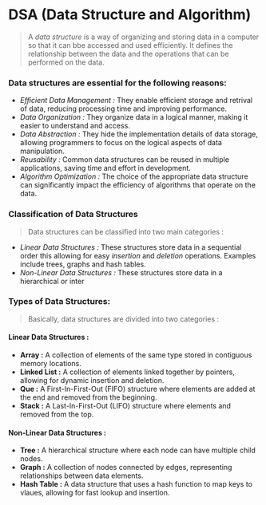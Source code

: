 # DSA (Data Structure and Algorithm)

> A *data structure* is a way of organizing and storing data in a computer so that it can bbe accessed and used efficiently. It defines the relationship between the data and the operations that can be performed on the data.

### Data structures are essential for the following reasons:

* *Efficient Data Management :* They enable efficient storage and retrival of data, reducing processing time and improving performance.
* *Data Organization :* They organize data in a logical manner, making it easier to understand and access.
* *Data Abstraction :* They hide the implementation details of data storage, allowing programmers to focus on the logical aspects of data manipulation.
* *Reusability :* Common data structures can be reused in multiple applications, saving time and effort in development.
* *Algorithm Optimization :* The choice of the appropriate data structure can significantly impact the efficiency of algorithms that operate on the data.

### Classification of Data Structures

> Data structures can be classified into two main categories :

* *Linear Data Structures :* These structures store data in a sequential order this allowing for easy *insertion* and *deletion* operations. Examples include trees, graphs and hash tables.
* *Non-Linear Data Structures :* These structures store data in a hierarchical or inter

### Types of Data Structures:

> Basically, data structures are divided into two categories :

#### Linear Data Structures :

* **Array :** A collection of elements of the same type stored in contiguous memory locations.
*  **Linked List :** A collection of elements linked together by pointers, allowing for dynamic insertion and deletion.
*  **Que :** A First-In-First-Out (FIFO) structure where elements are added at the end and removed from the beginning.
*  **Stack :** A Last-In-First-Out (LIFO) structure where elements and removed from the top.

#### Non-Linear Data Structures :

* **Tree :** A hierarchical structure where each node can have multiple child nodes.
* **Graph :** A collection of nodes connected by edges, representing relationships between data elements.
* **Hash Table :** A data structure that uses a hash function to map keys to vlaues, allowing for fast lookup and insertion.
